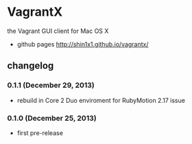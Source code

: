 # VagrantX

the Vagrant GUI client for Mac OS X

* github pages http://shin1x1.github.io/vagrantx/


## changelog

### 0.1.1 (December 29, 2013)

  - rebuild in Core 2 Duo enviroment for RubyMotion 2.17 issue 

### 0.1.0 (December 25, 2013)

  - first pre-release
